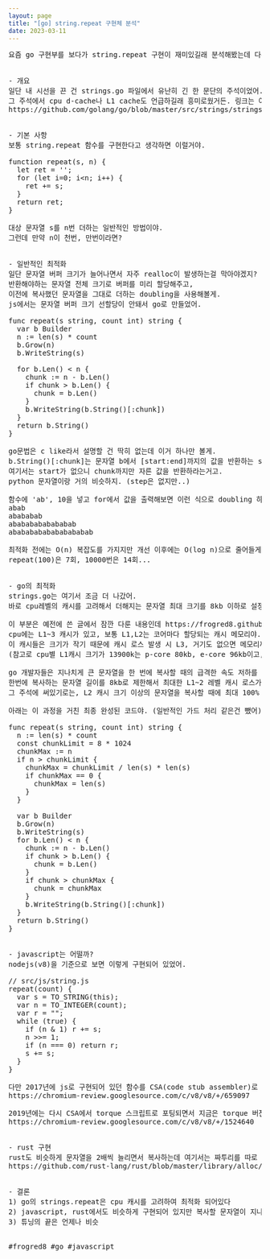 ```yaml
---
layout: page
title: "[go] string.repeat 구현체 분석"
date: 2023-03-11
---
```


<pre>
요즘 go 구현부를 보다가 string.repeat 구현이 재미있길래 분석해봤는데 다른 언어들의 repeat 구현부도 같이 비교해봤어. (javascript, rust)


- 개요
일단 내 시선을 끈 건 strings.go 파일에서 유난히 긴 한 문단의 주석이었어.
그 주석에서 cpu d-cache나 L1 cache도 언급하길래 흥미로웠거든. 링크는 여기.
https://github.com/golang/go/blob/master/src/strings/strings.go#L565


- 기본 사항
보통 string.repeat 함수를 구현한다고 생각하면 이럴거야.

function repeat(s, n) {
  let ret = '';
  for (let i=0; i&lt;n; i++) {
    ret += s;
  }
  return ret;
}

대상 문자열 s를 n번 더하는 일반적인 방법이야.
그런데 만약 n이 천번, 만번이라면?


- 일반적인 최적화
일단 문자열 버퍼 크기가 늘어나면서 자주 realloc이 발생하는걸 막아야겠지?
반환해야하는 문자열 전체 크기로 버퍼를 미리 할당해주고,
이전에 복사했던 문자열을 그대로 더하는 doubling을 사용해볼게.
js에서는 문자열 버퍼 크기 선할당이 안돼서 go로 만들었어.

func repeat(s string, count int) string {
  var b Builder
  n := len(s) * count
  b.Grow(n)
  b.WriteString(s)

  for b.Len() < n {
    chunk := n - b.Len()
    if chunk > b.Len() {
      chunk = b.Len()
    }
    b.WriteString(b.String()[:chunk])
  }
  return b.String()
}

go문법은 c like라서 설명할 건 딱히 없는데 이거 하나만 볼게.
b.String()[:chunk]는 문자열 b에서 [start:end]까지의 값을 반환하는 substr을 뜻해.
여기서는 start가 없으니 chunk까지만 자른 값을 반환하라는거고.
python 문자열이랑 거의 비슷하지. (step은 없지만..)

함수에 'ab', 10을 넣고 for에서 값을 출력해보면 이런 식으로 doubling 하는걸 알 수 있어.
abab
abababab
abababababababab
abababababababababab

최적화 전에는 O(n) 복잡도를 가지지만 개선 이후에는 O(log n)으로 줄어들게 돼
repeat(100)은 7회, 10000번은 14회...


- go의 최적화
strings.go는 여기서 조금 더 나갔어.
바로 cpu레벨의 캐시를 고려해서 더해지는 문자열 최대 크기를 8kb 이하로 설정한거야.

이 부분은 예전에 쓴 글에서 잠깐 다룬 내용인데 https://frogred8.github.io/docs/014_cache_line
cpu에는 L1~3 캐시가 있고, 보통 L1,L2는 코어마다 할당되는 캐시 메모리야.
이 캐시들은 크기가 작기 때문에 캐시 로스 발생 시 L3, 거기도 없으면 메모리까지 가서 patch해오는 과정을 겪게 돼.
(참고로 cpu별 L1캐시 크기가 13900k는 p-core 80kb, e-core 96kb이고, amd 7950x는 64kb를 가지고 있어.)

go 개발자들은 지나치게 큰 문자열을 한 번에 복사할 때의 급격한 속도 저하를 cpu 캐시 미스를 줄이면서 해결했어.
한번에 복사하는 문자열 길이를 8kb로 제한해서 최대한 L1~2 레벨 캐시 로스가 발생하지 않게 한거지.
그 주석에 써있기로는, L2 캐시 크기 이상의 문자열을 복사할 때에 최대 100% 정도의 성능 향상을 이뤄냈다고 해.

아래는 이 과정을 거친 최종 완성된 코드야. (일반적인 가드 처리 같은건 뺐어)

func repeat(s string, count int) string {
  n := len(s) * count
  const chunkLimit = 8 * 1024
  chunkMax := n
  if n > chunkLimit {
    chunkMax = chunkLimit / len(s) * len(s)
    if chunkMax == 0 {
      chunkMax = len(s)
    }
  }

  var b Builder
  b.Grow(n)
  b.WriteString(s)
  for b.Len() < n {
    chunk := n - b.Len()
    if chunk > b.Len() {
      chunk = b.Len()
    }
    if chunk > chunkMax {
      chunk = chunkMax
    }
    b.WriteString(b.String()[:chunk])
  }
  return b.String()
}


- javascript는 어떨까?
nodejs(v8)을 기준으로 보면 이렇게 구현되어 있었어.

// src/js/string.js
repeat(count) {
  var s = TO_STRING(this);
  var n = TO_INTEGER(count);
  var r = "";
  while (true) {
    if (n & 1) r += s;
    n >>= 1;
    if (n === 0) return r;
    s += s;
  }
}

다만 2017년에 js로 구현되어 있던 함수를 CSA(code stub assembler)로 포팅하는 개선 작업이 이뤄졌어
https://chromium-review.googlesource.com/c/v8/v8/+/659097

2019년에는 다시 CSA에서 torque 스크립트로 포팅되면서 지금은 torque 버전을 쓰고 있는 상태야. 로직은 거의 비슷해.
https://chromium-review.googlesource.com/c/v8/v8/+/1524640


- rust 구현
rust도 비슷하게 문자열을 2배씩 늘리면서 복사하는데 여기서는 짜투리를 따로 더해주는 로직이 추가된게 조금 달라.loop에서 매번 확인하지 않고 별도로 빼는게 낫다고 생각한듯.
https://github.com/rust-lang/rust/blob/master/library/alloc/src/slice.rs#L489


- 결론
1) go의 strings.repeat은 cpu 캐시를 고려하여 최적화 되어있다
2) javascript, rust에서도 비슷하게 구현되어 있지만 복사할 문자열이 지나치게 길 경우에 go보다는 느리게 작동할 것이다
3) 튜닝의 끝은 언제나 비슷


#frogred8 #go #javascript